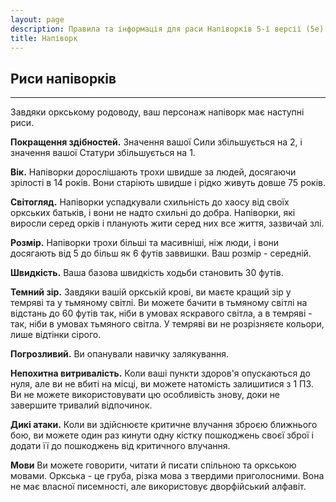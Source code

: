 ```yaml
---
layout: page
description: Правила та інформація для раси Напіворків 5-ї версії (5e) SRD (Довідник із документації системи).
title: Напіворк
---
```


## Риси напіворків
- - -
Завдяки оркському родоводу, ваш персонаж напіворк має наступні риси.

**Покращення здібностей.** Значення вашої Сили збільшується на 2, і значення вашої Статури збільшується на 1.

**Вік.** Напіворки дорослішають трохи швидше за людей, досягаючи зрілості в 14 років. Вони старіють швидше і рідко живуть довше 75 років.

**Світогляд.** Напіворки успадкували схильність до хаосу від своїх оркських батьків, і вони не надто схильні до добра. Напіворки, які виросли серед орків і планують жити серед них все життя, зазвичай злі.

**Розмір.** Напіворки трохи більші та масивніші, ніж люди, і вони досягають від 5 до більш як 6 футів заввишки. Ваш розмір - середній.

**Швидкість.** Ваша базова швидкість ходьби становить 30 футів.

**Темний зір.** Завдяки вашій оркській крові, ви маєте кращий зір у темряві та у тьмяному світлі. Ви можете бачити в тьмяному світлі на відстань до 60 футів так, ніби в умовах яскравого світла, а в темряві - так, ніби в умовах тьмяного світла. У темряві ви не розрізняєте кольори, лише відтінки сірого.

**Погрозливий.** Ви опанували навичку залякування.

**Непохитна витривалість.** Коли ваші пункти здоров'я опускаються до нуля, але ви не вбиті на місці, ви можете натомість залишитися з 1 ПЗ. Ви не можете використовувати цю особливість знову, доки не завершите тривалий відпочинок.

**Дикі атаки.** Коли ви здійснюєте критичне влучання зброєю ближнього бою, ви можете один раз кинути одну кістку пошкоджень своєї зброї і додати її до пошкоджень від критичного влучання.

**Мови** Ви можете говорити, читати й писати спільною та оркською мовами. Оркська - це груба, різка мова з твердими приголосними. Вона не має власної писемності, але використовує дворфійський алфавіт.

